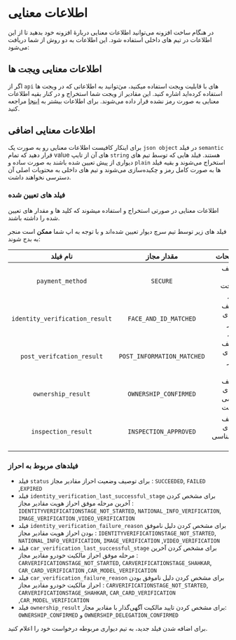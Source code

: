# اطلاعات معنایی

در هنگام ساخت افزونه می‌‌توانید اطلاعات معنایی دربارهٔ افزونه خود بدهید تا از این اطلاعات در تیم های داخلی استفاده شود.
این اطلاعات به دو روش از شما دریافت می‌شود:
## اطلاعات معنایی ویجت ها
اگر از `api` های با قابلیت ویجت استفاده میکنید، می‌ٰتوانید به اطلاعاتی که در ویجت ها استفاده کرده‌اید اشاره کنید. این مقادیر از ویجت شما استخراج و در کنار بقیه اطلاعات معنایی به صورت رمز نشده قرار داده می‌شوند.
برای اطلاعات بیشتر به [اینجا](/widgets#%D8%A7%D8%B7%D9%84%D8%A7%D8%B9%D8%A7%D8%AA-%D9%85%D8%B9%D9%86%D8%A7%DB%8C%DB%8C-%D9%88%DB%8C%D8%AC%D8%AA%DB%8C) مراجعه کنید.

## اطلاعات معنایی اضافی
برای اینکار کافیست اطلاعات معنایی رو به صورت یک ‍`json object` در فیلد `semantic` قرار دهید که تمام value های آن از تایپ `string` هستند. فیلد هایی که توسط تیم های دیواری از پیش تعیین شده باشند به صورت ساده و `plain` استخراج می‌شوند و بقیه فیلد ها به صورت کامل رمز و چکید‌ه‌سازی می‌شوند و تیم های داخلی به محتویات اصلی آن دسترسی نخواهند داشت.

### فیلد های تعیین شده

اطلاعات معنایی در صورتی استخراج و استفاده میشوند که کلید ها و مقدار های تعیین  شده را داشته باشند.

فیلد های زیر توسط تیم سرچ دیوار تعیین شده‌اند و با توجه به اپ شما **ممکن** است منجر به بدج شوند:

|            نام فیلد            |         مقدار مجاز         |                    توضیحات |
|:------------------------------:|:--------------------------:|---------------------------:|
|        `payment_method`        |          `SECURE`          |    توصیف نحوه پرداخت کاربر |
| `identity_verification_result` |   `FACE_AND_ID_MATCHED`    |  توصیف نتیجه‌ی احراز کاربر |
|   `post_verifcation_result`    | `POST_INFORMATION_MATCHED` |   توصیف نتیجه‌ی احراز آگهی |
|       `ownership_result`       |   `OWNERSHIP_CONFIRMED`    | توصیف نتیجه‌ی بررسی مالکیت |
|      `inspection_result`       |   `INSPECTION_APPROVED`    | توصیف نتیجه‌ی کارشناسی فنی |


### فیلد‌های مربوط به احراز

- فیلد `status` برای توصیف وضعیت احراز مقادیر مجاز : `SUCCEEDED`, `FAILED` ,`EXPIRED`
- فیلد `identity_verification_last_successful_stage` برای مشخص کردن آخرین مرحله موفق احراز هویت مقادیر مجاز : `IDENTITYVERIFICATIONSTAGE_NOT_STARTED`, `NATIONAL_INFO_VERIFICATION`, `IMAGE_VERIFICATION` ,`VIDEO_VERIFICATION`
- فیلد `identity_verification_failure_reason` برای مشخص کردن دلیل ناموفق بودن احراز هویت مقادیر مجاز : `IDENTITYVERIFICATIONSTAGE_NOT_STARTED`, `NATIONAL_INFO_VERIFICATION`, `IMAGE_VERIFICATION` ,`VIDEO_VERIFICATION`
- فیلد `car_verification_last_successful_stage` برای مشخص کردن آخرین مرحله موفق احراز مالکیت خودرو مقادیر مجاز : `CARVERIFICATIONSTAGE_NOT_STARTED`, `CARVERIFICATIONSTAGE_SHAHKAR`, `CAR_CARD_VERIFICATION` ,`CAR_MODEL_VERIFICATION`
- فیلد `car_verification_failure_reason` برای مشخص کردن دلیل ناموفق بودن احراز مالکیت خودرو مقادیر مجاز : `CARVERIFICATIONSTAGE_NOT_STARTED`, `CARVERIFICATIONSTAGE_SHAHKAR`, `CAR_CARD_VERIFICATION` ,`CAR_MODEL_VERIFICATION`
- فیلد `ownership_result` برای مشخص کردن تایید مالکیت آگهی‌گذار با مقادیر مجاز: `OWNERSHIP_CONFIRMED` و `OWNERSHIP_DELEGATION_CONFIRMED`

برای اضافه شدن فیلد جدید، به تیم دیواری مربوطه درخواست خود را اعلام کنید.
